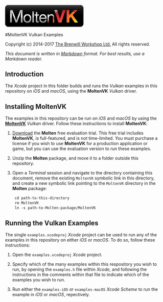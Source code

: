 <a class="site-logo" href="https://www.moltengl.com/moltenvk/" title="MoltenVK">
	<img src="images/MoltenVK-Logo-Banner.png" alt="MoltenVK Home" style="width:256px;height:auto">
</a>

#MoltenVK Vulkan Examples

Copyright (c) 2014-2017 [The Brenwill Workshop Ltd.](http://www.brenwill.com) All rights reserved.

*This document is written in [Markdown](http://en.wikipedia.org/wiki/Markdown) format. 
For best results, use a Markdown reader.*


<a name="intro"></a>

Introduction
------------

The *Xcode* project in this folder builds and runs the *Vulkan* examples in this 
repository on *iOS* and *macOS*, using the **MoltenVK** *Vulkan* driver.



<a name="installing-moltenvk"></a>

Installing MoltenVK
-------------------

The examples in this repository can be run on *iOS* and *macOS* by using 
the [**MoltenVK**](http://www.moltengl.com/moltenvk/) *Vulkan* driver.
Follow these instructions to install **MoltenVK**:

1. [Download](https://moltengl.com/free-trial/) the **Molten** free evaluation trial.
   This free trial includes **MoltenVK**, is full-featured, and is not time-limited. 
   You must purchase a license if you wish to use **MoltenVK** for a production 
   application or game, but you can use the evaluation version to run these examples.
   
2. Unzip the **Molten** package, and move it to a folder outside this repository.

3. Open a *Terminal* session and navigate to the directory containing this document,
   remove the existing `MoltenVK` symbolic link in this directory, and create a new
   symbolic link pointing to the `MoltenVK` directory in the **Molten** package:
   
   		cd path-to-this-directory
		rm MoltenVK
		ln -s path-to-Molten-package/MoltenVK


<a name="running-examples"></a>

Running the Vulkan Examples
---------------------------

The single `examples.xcodeproj` *Xcode* project can be used to run any of the examples
in this repository on either *iOS* or *macOS*. To do so, follow these instructions:

1. Open the `examples.xcodeproj` *Xcode* project.

2. Specify which of the many examples within this respository you wish to run, by opening
   the `examples.h` file within *Xcode*, and following the instructions in the comments 
   within that file to indicate which of the examples you wish to run.

3. Run either the `examples-iOS` or `examples-macOS` *Xcode Scheme* to run the example in *iOS*
   or *macOS*, repectively.

